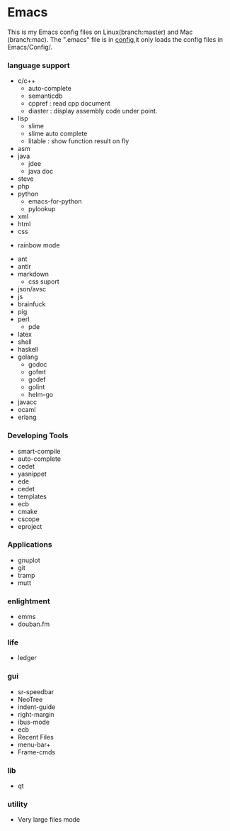 Emacs
=====

This is my Emacs config files on Linux(branch:master) and Mac (branch:mac).
The ".emacs" file is in [config](https://github.com/hangyan/Config),it only loads the config files in Emacs/Config/.

### language support ###
* c/c++
  - auto-complete
  - semanticdb
  - cppref : read cpp document
  - diaster : display assembly code under point. 
* lisp
  - slime
  - slime auto complete
  - litable : show function result on fly
* asm
* java
  - jdee
  - java doc
* steve
* php
* python
  - emacs-for-python
  - pylookup
* xml
* html
* css
 - rainbow mode
* ant
* antlr
* markdown
  - css suport
* json/avsc
* js
* brainfuck
* pig
* perl
  - pde
* latex
* shell
* haskell
* golang
  - godoc
  - gofmt
  - godef
  - golint
  - helm-go
* javacc
* ocaml
* erlang

### Developing Tools ###
* smart-compile
* auto-complete
* cedet
* yasnippet
* ede
* cedet
* templates
* ecb
* cmake
* cscope
* eproject

### Applications ###
* gnuplot
* git
* tramp
* mutt

### enlightment ###
* emms
* douban.fm

### life ###
* ledger

### gui ###
* sr-speedbar
* NeoTree
* indent-guide
* right-margin
* ibus-mode
* ecb
* Recent Files
* menu-bar+
* Frame-cmds


### lib ###
* qt

### utility ###
* Very large files mode
